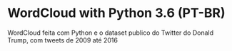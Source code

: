 # WordCloud with Python 3.6 (PT-BR)

WordCloud feita com Python e o dataset publico do Twitter do Donald Trump, com tweets de 2009 até 2016

